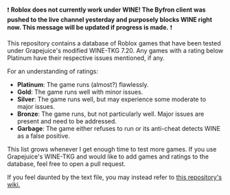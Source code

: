 :exclamation: **Roblox does not currently work under WINE! The Byfron client was pushed to the live channel yesterday and purposely blocks WINE right now. This message will be updated if progress is made.** :exclamation:

This repository contains a database of Roblox games that have been tested under Grapejuice's modified WINE-TKG 7.20. Any games with a rating below Platinum have their respective issues mentioned, if any.

For an understanding of ratings:

- **Platinum**: The game runs (almost?) flawlessly.
- **Gold**: The game runs well with minor issues.
- **Silver**: The game runs well, but may experience some moderate to major issues.
- **Bronze**: The game runs, but not particularly well. Major issues are present and need to be addressed.
- **Garbage**: The game either refuses to run or its anti-cheat detects WINE as a false positive.

This list grows whenever I get enough time to test more games. If you use Grapejuice's WINE-TKG and would like to add games and ratings to the database, feel free to open a pull request.

If you feel daunted by the text file, you may instead refer to [this repository's wiki.](https://github.com/MagelessMayhem/Roblox-WINE-DB/wiki/Page-1)
